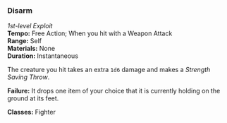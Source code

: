 ### Disarm
*1st-level Exploit*  
**Tempo:** Free Action; When you hit with a Weapon Attack  
**Range:** Self  
**Materials:** None  
**Duration:** Instantaneous  

The creature you hit takes an extra `1d6` damage and makes a *Strength Saving Throw*.

**Failure:** It drops one item of your choice that it is currently holding on the ground at its feet.

**Classes:** Fighter